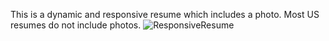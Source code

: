 This is a dynamic and responsive resume which includes a photo. Most US resumes do not include photos. 
![ResponsiveResume](https://github.com/melanielaporte/resume-responsive/assets/107901386/676d61ab-9997-4b80-a2f4-b4f930e5f14d)
